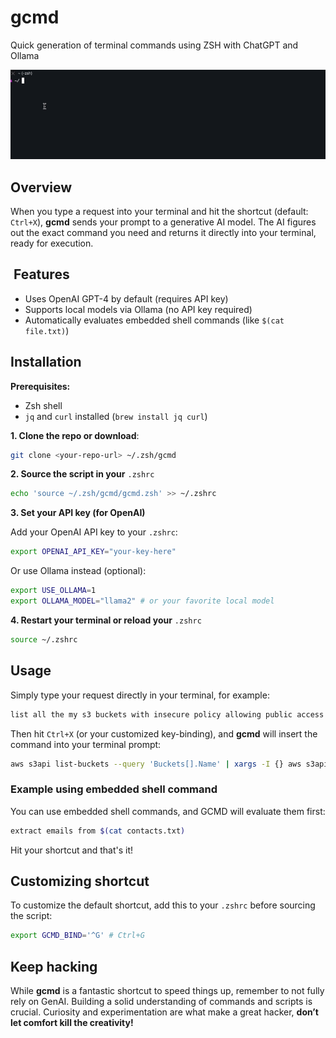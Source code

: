 # gcmd
Quick generation of terminal commands using ZSH with ChatGPT and Ollama

![Demo](https://raw.githubusercontent.com/maclovin/gcmd/refs/heads/main/demo.gif)


## Overview

When you type a request into your terminal and hit the shortcut (default: `Ctrl+X`), **gcmd** sends your prompt to a generative AI model. The AI figures out the exact command you need and returns it directly into your terminal, ready for execution.

##  Features

- Uses OpenAI GPT-4 by default (requires API key)
- Supports local models via Ollama (no API key required)
- Automatically evaluates embedded shell commands (like `$(cat file.txt)`)

## Installation

**Prerequisites:**

- Zsh shell
- `jq` and `curl` installed (`brew install jq curl`)

**1. Clone the repo or download**:

```sh
git clone <your-repo-url> ~/.zsh/gcmd
```

**2. Source the script in your** `.zshrc`

```sh
echo 'source ~/.zsh/gcmd/gcmd.zsh' >> ~/.zshrc
```

**3. Set your API key (for OpenAI)**

Add your OpenAI API key to your `.zshrc`:

```sh
export OPENAI_API_KEY="your-key-here"
```

Or use Ollama instead (optional):

```sh
export USE_OLLAMA=1
export OLLAMA_MODEL="llama2" # or your favorite local model
```

**4. Restart your terminal or reload your** `.zshrc`

```sh
source ~/.zshrc
```

## Usage

Simply type your request directly in your terminal, for example:

```sh
list all the my s3 buckets with insecure policy allowing public access 
```

Then hit `Ctrl+X` (or your customized key-binding), and **gcmd** will insert the command into your terminal prompt:

```sh
aws s3api list-buckets --query 'Buckets[].Name' | xargs -I {} aws s3api get-bucket-acl --bucket {} | grep -B 1 -A 2 AllUsers
```

### Example using embedded shell command

You can use embedded shell commands, and GCMD will evaluate them first:

```sh
extract emails from $(cat contacts.txt)
```

Hit your shortcut and that's it!

## Customizing shortcut

To customize the default shortcut, add this to your `.zshrc` before sourcing the script:

```sh
export GCMD_BIND='^G' # Ctrl+G
```

## Keep hacking

While **gcmd** is a fantastic shortcut to speed things up, remember to not fully rely on GenAI. Building a solid understanding of commands and scripts is crucial. Curiosity and experimentation are what make a great hacker, **don’t let comfort kill the creativity!**

